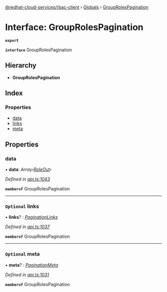 [@redhat-cloud-services/rbac-client](../README.md) › [Globals](../globals.md) › [GroupRolesPagination](grouprolespagination.md)

# Interface: GroupRolesPagination

**`export`** 

**`interface`** GroupRolesPagination

## Hierarchy

* **GroupRolesPagination**

## Index

### Properties

* [data](grouprolespagination.md#data)
* [links](grouprolespagination.md#optional-links)
* [meta](grouprolespagination.md#optional-meta)

## Properties

###  data

• **data**: *Array‹[RoleOut](roleout.md)›*

*Defined in [api.ts:1043](https://github.com/RedHatInsights/javascript-clients.gi/blob/master/packages/rbac/api.ts#L1043)*

**`memberof`** GroupRolesPagination

___

### `Optional` links

• **links**? : *[PaginationLinks](paginationlinks.md)*

*Defined in [api.ts:1037](https://github.com/RedHatInsights/javascript-clients.gi/blob/master/packages/rbac/api.ts#L1037)*

**`memberof`** GroupRolesPagination

___

### `Optional` meta

• **meta**? : *[PaginationMeta](paginationmeta.md)*

*Defined in [api.ts:1031](https://github.com/RedHatInsights/javascript-clients.gi/blob/master/packages/rbac/api.ts#L1031)*

**`memberof`** GroupRolesPagination
